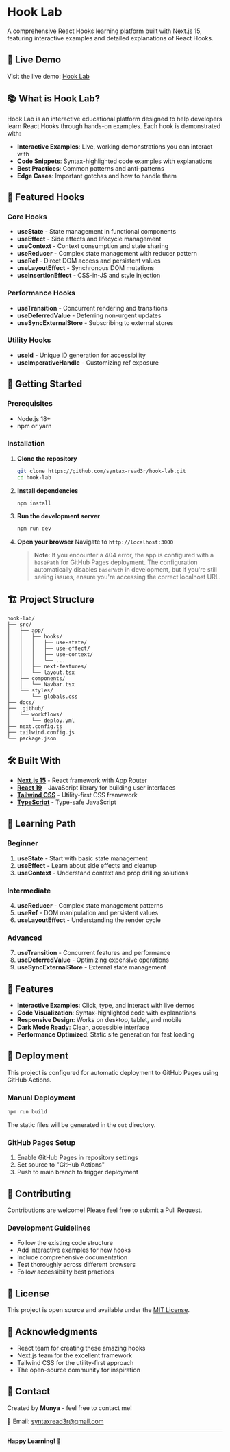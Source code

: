 # Hook Lab

A comprehensive React Hooks learning platform built with Next.js 15, featuring interactive examples and detailed explanations of React Hooks.

## 🌟 Live Demo

Visit the live demo: [Hook Lab](https://syntax-read3r.github.io/hook-lab/)

## 📚 What is Hook Lab?

Hook Lab is an interactive educational platform designed to help developers learn React Hooks through hands-on examples. Each hook is demonstrated with:

- **Interactive Examples**: Live, working demonstrations you can interact with
- **Code Snippets**: Syntax-highlighted code examples with explanations
- **Best Practices**: Common patterns and anti-patterns
- **Edge Cases**: Important gotchas and how to handle them

## 🎯 Featured Hooks

### Core Hooks
- **useState** - State management in functional components
- **useEffect** - Side effects and lifecycle management
- **useContext** - Context consumption and state sharing
- **useReducer** - Complex state management with reducer pattern
- **useRef** - Direct DOM access and persistent values
- **useLayoutEffect** - Synchronous DOM mutations
- **useInsertionEffect** - CSS-in-JS and style injection

### Performance Hooks
- **useTransition** - Concurrent rendering and transitions
- **useDeferredValue** - Deferring non-urgent updates
- **useSyncExternalStore** - Subscribing to external stores

### Utility Hooks
- **useId** - Unique ID generation for accessibility
- **useImperativeHandle** - Customizing ref exposure

## 🚀 Getting Started

### Prerequisites
- Node.js 18+ 
- npm or yarn

### Installation

1. **Clone the repository**
   ```bash
   git clone https://github.com/syntax-read3r/hook-lab.git
   cd hook-lab
   ```

2. **Install dependencies**
   ```bash
   npm install
   ```

3. **Run the development server**
   ```bash
   npm run dev
   ```

4. **Open your browser**
   Navigate to `http://localhost:3000`
   
   > **Note**: If you encounter a 404 error, the app is configured with a `basePath` for GitHub Pages deployment. The configuration automatically disables `basePath` in development, but if you're still seeing issues, ensure you're accessing the correct localhost URL.

## 🏗️ Project Structure

```
hook-lab/
├── src/
│   ├── app/
│   │   ├── hooks/
│   │   │   ├── use-state/
│   │   │   ├── use-effect/
│   │   │   ├── use-context/
│   │   │   └── ...
│   │   ├── next-features/
│   │   └── layout.tsx
│   ├── components/
│   │   └── Navbar.tsx
│   └── styles/
│       └── globals.css
├── docs/
├── .github/
│   └── workflows/
│       └── deploy.yml
├── next.config.ts
├── tailwind.config.js
└── package.json
```

## 🛠️ Built With

- **[Next.js 15](https://nextjs.org/)** - React framework with App Router
- **[React 19](https://react.dev/)** - JavaScript library for building user interfaces
- **[Tailwind CSS](https://tailwindcss.com/)** - Utility-first CSS framework
- **[TypeScript](https://www.typescriptlang.org/)** - Type-safe JavaScript

## 📖 Learning Path

### Beginner
1. **useState** - Start with basic state management
2. **useEffect** - Learn about side effects and cleanup
3. **useContext** - Understand context and prop drilling solutions

### Intermediate
4. **useReducer** - Complex state management patterns
5. **useRef** - DOM manipulation and persistent values
6. **useLayoutEffect** - Understanding the render cycle

### Advanced
7. **useTransition** - Concurrent features and performance
8. **useDeferredValue** - Optimizing expensive operations
9. **useSyncExternalStore** - External state management

## 🎨 Features

- **Interactive Examples**: Click, type, and interact with live demos
- **Code Visualization**: Syntax-highlighted code with explanations
- **Responsive Design**: Works on desktop, tablet, and mobile
- **Dark Mode Ready**: Clean, accessible interface
- **Performance Optimized**: Static site generation for fast loading

## 🚢 Deployment

This project is configured for automatic deployment to GitHub Pages using GitHub Actions.

### Manual Deployment
```bash
npm run build
```

The static files will be generated in the `out` directory.

### GitHub Pages Setup
1. Enable GitHub Pages in repository settings
2. Set source to "GitHub Actions"
3. Push to main branch to trigger deployment

## 🤝 Contributing

Contributions are welcome! Please feel free to submit a Pull Request.

### Development Guidelines
- Follow the existing code structure
- Add interactive examples for new hooks
- Include comprehensive documentation
- Test thoroughly across different browsers
- Follow accessibility best practices

## 📝 License

This project is open source and available under the [MIT License](LICENSE).

## 🙏 Acknowledgments

- React team for creating these amazing hooks
- Next.js team for the excellent framework
- Tailwind CSS for the utility-first approach
- The open-source community for inspiration

## 📧 Contact

Created by **Munya** - feel free to contact me!

📧 Email: [syntaxread3r@gmail.com](mailto:syntaxread3r@gmail.com)

---

**Happy Learning! 🎉**